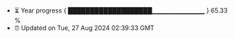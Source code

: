 - ⏳ Year progress { ███████████████████▁▁▁▁▁▁▁▁▁▁▁ } 65.33 %
- ⏰ Updated on Tue, 27 Aug 2024 02:39:33 GMT

